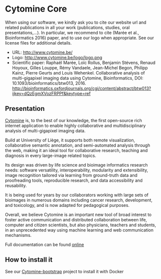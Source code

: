 # Cytomine Core


When using our software, we kindly ask you to cite our website url and related publications in all your work (publications, studies, oral presentations,...). In particular, we recommend to cite (Marée et al., Bioinformatics 2016) paper, and to use our logo when appropriate. See our license files for additional details.

- URL: http://www.cytomine.be/
- Logo: http://www.cytomine.be/logo/logo.png
- Scientific paper: Raphaël Marée, Loïc Rollus, Benjamin Stévens, Renaud Hoyoux, Gilles Louppe, Rémy Vandaele, Jean-Michel Begon, Philipp Kainz, Pierre Geurts and Louis Wehenkel. Collaborative analysis of multi-gigapixel imaging data using Cytomine, Bioinformatics, DOI: 10.1093/bioinformatics/btw013, 2016. http://bioinformatics.oxfordjournals.org/cgi/content/abstract/btw013?ijkey=dQzEgmXVozFRPPf&keytype=ref 

## Presentation

[Cytomine](http://cytomine.be) is, to the best of our knowledge, the first open-source rich internet application to enable highly collaborative and multidisciplinary analysis of multi-gigapixel imaging data.

Build at University of Liège, it supports both remote visualization, collaborative semantic annotation, and semi-automated analysis through the web, making it an ideal tool for collaborative research, teaching and diagnosis in every large-image related topics.

Its design was driven by life science and bioimage informatics research needs: software versatility, interoperability, modularity and extensibility, image recognition tailored via learning from ground-truth data and proofreading tools, reproducible research, and data accessibility and reusability.

It is being used for years by our collaborators working with large sets of bioimages in numerous domains including cancer research, development, and toxicology, and is now adapted for pedagogical purposes.

Overall, we believe Cytomine is an important new tool of broad interest to foster active communication and distributed collaboration between life, computer and citizen scientists, but also physicians, teachers and
students, in an unprecedented way using machine learning and web communication mechanisms.


Full documentation can be found [online](http://doc.cytomine.be)

## How to install it

See our [Cytomine-bootstrap](https://github.com/cytomine/Cytomine-bootstrap) project to install it with Docker
